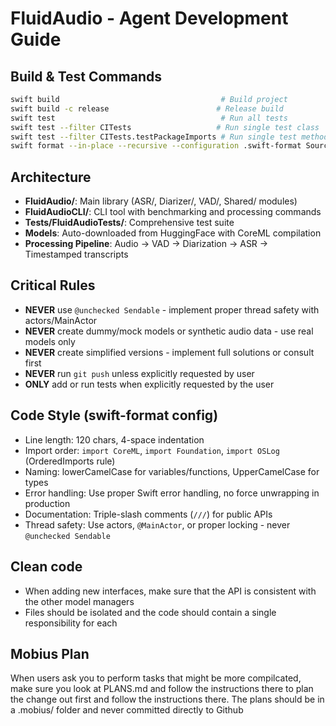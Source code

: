 # FluidAudio - Agent Development Guide

## Build & Test Commands

```bash
swift build                                    # Build project
swift build -c release                        # Release build
swift test                                     # Run all tests
swift test --filter CITests                   # Run single test class
swift test --filter CITests.testPackageImports # Run single test method
swift format --in-place --recursive --configuration .swift-format Sources/ Tests/
```

## Architecture

- **FluidAudio/**: Main library (ASR/, Diarizer/, VAD/, Shared/ modules)
- **FluidAudioCLI/**: CLI tool with benchmarking and processing commands
- **Tests/FluidAudioTests/**: Comprehensive test suite
- **Models**: Auto-downloaded from HuggingFace with CoreML compilation
- **Processing Pipeline**: Audio → VAD → Diarization → ASR → Timestamped transcripts

## Critical Rules

- **NEVER** use `@unchecked Sendable` - implement proper thread safety with actors/MainActor
- **NEVER** create dummy/mock models or synthetic audio data - use real models only
- **NEVER** create simplified versions - implement full solutions or consult first
- **NEVER** run `git push` unless explicitly requested by user
- **ONLY** add or run tests when explicitly requested by the user

## Code Style (swift-format config)

- Line length: 120 chars, 4-space indentation
- Import order: `import CoreML`, `import Foundation`, `import OSLog` (OrderedImports rule)
- Naming: lowerCamelCase for variables/functions, UpperCamelCase for types
- Error handling: Use proper Swift error handling, no force unwrapping in production
- Documentation: Triple-slash comments (`///`) for public APIs
- Thread safety: Use actors, `@MainActor`, or proper locking - never `@unchecked Sendable`

## Clean code

- When adding new interfaces, make sure that the API is consistent with the other model managers
- Files should be isolated and the code should contain a single responsibility for each

## Mobius Plan

When users ask you to perform tasks that might be more compilcated, make sure you look at PLANS.md and follow the instructions there to plan the change out first and follow the instructions there. The plans should be in a .mobius/ folder and never committed directly to Github
